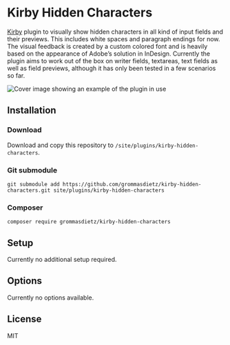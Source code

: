 # Kirby Hidden Characters

[Kirby](https://getkirby.com) plugin to visually show hidden characters in all kind of input fields and their previews. This includes white spaces and paragraph endings for now. The visual feedback is created by a custom colored font and is heavily based on the appearance of Adobe’s solution in InDesign. Currently the plugin aims to work out of the box on writer fields, textareas, text fields as well as field previews, although it has only been tested in a few scenarios so far.

![Cover image showing an example of the plugin in use](https://github.com/user-attachments/assets/27f553c1-e827-44e5-b538-7ba3a2a82b0d)


## Installation

### Download

Download and copy this repository to `/site/plugins/kirby-hidden-characters`.

### Git submodule

```
git submodule add https://github.com/grommasdietz/kirby-hidden-characters.git site/plugins/kirby-hidden-characters
```

### Composer

```
composer require grommasdietz/kirby-hidden-characters
```

## Setup

Currently no additional setup required.

## Options

Currently no options available.

## License

MIT
